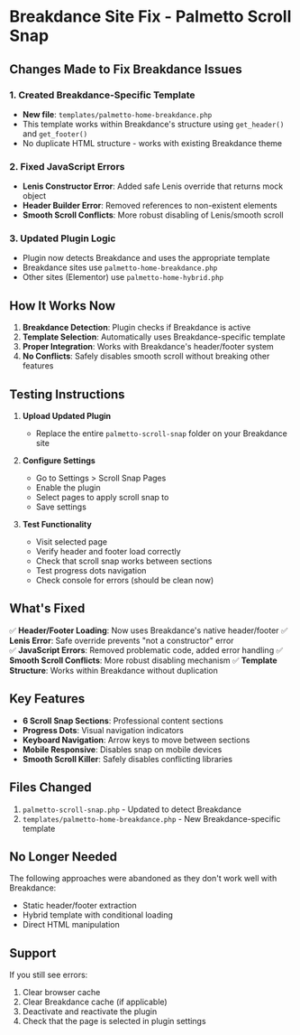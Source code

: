 # Breakdance Site Fix - Palmetto Scroll Snap

## Changes Made to Fix Breakdance Issues

### 1. Created Breakdance-Specific Template
- **New file**: `templates/palmetto-home-breakdance.php`
- This template works within Breakdance's structure using `get_header()` and `get_footer()`
- No duplicate HTML structure - works with existing Breakdance theme

### 2. Fixed JavaScript Errors
- **Lenis Constructor Error**: Added safe Lenis override that returns mock object
- **Header Builder Error**: Removed references to non-existent elements
- **Smooth Scroll Conflicts**: More robust disabling of Lenis/smooth scroll

### 3. Updated Plugin Logic
- Plugin now detects Breakdance and uses the appropriate template
- Breakdance sites use `palmetto-home-breakdance.php`
- Other sites (Elementor) use `palmetto-home-hybrid.php`

## How It Works Now

1. **Breakdance Detection**: Plugin checks if Breakdance is active
2. **Template Selection**: Automatically uses Breakdance-specific template
3. **Proper Integration**: Works with Breakdance's header/footer system
4. **No Conflicts**: Safely disables smooth scroll without breaking other features

## Testing Instructions

1. **Upload Updated Plugin**
   - Replace the entire `palmetto-scroll-snap` folder on your Breakdance site
   
2. **Configure Settings**
   - Go to Settings > Scroll Snap Pages
   - Enable the plugin
   - Select pages to apply scroll snap to
   - Save settings

3. **Test Functionality**
   - Visit selected page
   - Verify header and footer load correctly
   - Check that scroll snap works between sections
   - Test progress dots navigation
   - Check console for errors (should be clean now)

## What's Fixed

✅ **Header/Footer Loading**: Now uses Breakdance's native header/footer
✅ **Lenis Error**: Safe override prevents "not a constructor" error  
✅ **JavaScript Errors**: Removed problematic code, added error handling
✅ **Smooth Scroll Conflicts**: More robust disabling mechanism
✅ **Template Structure**: Works within Breakdance without duplication

## Key Features

- **6 Scroll Snap Sections**: Professional content sections
- **Progress Dots**: Visual navigation indicators
- **Keyboard Navigation**: Arrow keys to move between sections
- **Mobile Responsive**: Disables snap on mobile devices
- **Smooth Scroll Killer**: Safely disables conflicting libraries

## Files Changed

1. `palmetto-scroll-snap.php` - Updated to detect Breakdance
2. `templates/palmetto-home-breakdance.php` - New Breakdance-specific template

## No Longer Needed

The following approaches were abandoned as they don't work well with Breakdance:
- Static header/footer extraction
- Hybrid template with conditional loading
- Direct HTML manipulation

## Support

If you still see errors:
1. Clear browser cache
2. Clear Breakdance cache (if applicable)
3. Deactivate and reactivate the plugin
4. Check that the page is selected in plugin settings